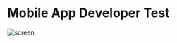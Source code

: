 # Mobile App Developer Test

![screen](https://user-images.githubusercontent.com/2881741/225249637-4eff238e-c047-4a69-bd77-60552c95f3f8.png)
